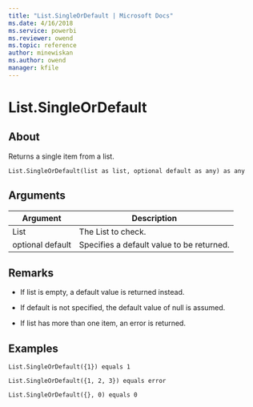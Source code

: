 ```yaml
---
title: "List.SingleOrDefault | Microsoft Docs"
ms.date: 4/16/2018
ms.service: powerbi
ms.reviewer: owend
ms.topic: reference
author: minewiskan
ms.author: owend
manager: kfile
---
```

# List.SingleOrDefault

  
## About  
Returns a single item from a list.  
  
```  
List.SingleOrDefault(list as list, optional default as any) as any  
```  
  
## Arguments  
  
|Argument|Description|  
|------------|---------------|  
|List|The List to check.|  
|optional default|Specifies a default value to be returned.|  
  
## <a name="__toc360789261"></a>Remarks  
  
-   If list is empty, a default value is returned instead.  
  
-   If default is not specified, the default value of null is assumed.  
  
-   If list has more than one item, an error is returned.  
  
## Examples  
  
```  
List.SingleOrDefault({1}) equals 1  
```  
  
```  
List.SingleOrDefault({1, 2, 3}) equals error  
```  
  
```  
List.SingleOrDefault({}, 0) equals 0  
```  
